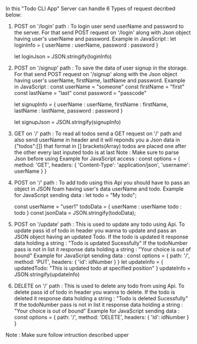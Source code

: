 In this "Todo CLI App" Server can handle 6 Types of request decribed below:

1. POST on '/login' path :
    To login user send userName and password to the server. For that send POST request on '/login' along with Json object having user's userName and password.
Example in JavaScript : 
let loginInfo = {
        userName : userName,
        password : password
    }

    let loginJson = JSON.stringify(loginInfo)
    <!-- Now send that to server and server response 1 for successfully logged in and -1 if userName or password is incorrect -->

2. POST on '/signup' path :
    To save the data of user signup in the storage. For that send POST request on '/signup' along with the Json object having user's userName, firstName, lastName and password.
Example in JavaScript : 
    const userName = "someone"
    const firstName = "first"
    const lastName = "last"
    const password = "passcode"

    let signupInfo = {
        userName : userName,
        firstName : firstName,
        lastName : lastName,
        password : password
    }

    let signupJson = JSON.stringify(signupInfo)
    <!-- now send that signupJson to server and server response 1 for successfull and -1 if the userName already exists. -->

3. GET on '/' path :
    To read all todos send a GET request on '/' path and also send userName in header and it will reponds you a Json data in {"todos":[]} that format in [] brackets(Array) todos are placed one after the other every last inputed todo is at last
    Note : Make sure to parse Json before using
Example for JavaScript access : 
    const options = {
        method: 'GET',
        headers: {
            'Content-Type': 'application/json',
            'username': userName
        }
    }

4. POST on '/' path :
    To add todo using this Api you should have to pass an object in JSON foam having user's data userName and todo.
Example for JavaScript sending data : 
    let todo = "My todo";
    <!-- replace "My todo" with the todo you wanna to add -->
    const userName = "user1"
    todoData = {
        userName : userName
        todo : todo
    }
    const jsonData = JSON.stringify(todoData);
    <!-- now send jsonData and if the todo is added successfully it return a string response "Todo Added Succesfully" -->

5. POST on '/update' path :
    This is used to update any todo using Api. To update pass id of todo in header you wanna to update and pass an JSON object having an updated Todo.
    If the todo is updated it response data holding a string : "Todo is updated Sucessfully"
    If the todoNumber pass is not in list it response data holding a string : "Your choice is out of bound"
Example for JavaScript sending data : 
    const options = {
                path: '/',
                method: 'PUT',
                headers: {
                    'id': idNumber
                }
            }
    let updateInfo = {
            updatedTodo: "This is updated todo at specified position"
        }
        updateInfo = JSON.stringify(updateInfo)
        <!-- and then pass updateInfo object -->

6. DELETE on '/' path :
    This is used to delete any todo from using Api. To delete pass id of todo in header you wanna to delete.
        If the todo is deleted it response data holding a string : "Todo is deleted Sucessfully"
        If the todoNumber pass is not in list it response data holding a string : "Your choice is out of bound"
Example for JavaScript sending data : 
    const options = {
                path: '/',
                method: 'DELETE',
                headers: {
                    'id': idNumber
                }
            }

Note : Make sure follow intruction described upper